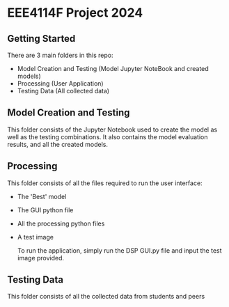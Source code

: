 # EEE4114F Project 2024

## Getting Started
There are 3 main folders in this repo:
* Model Creation and Testing (Model Jupyter NoteBook and created models)
* Processing (User Application)
* Testing Data (All collected data)

## Model Creation and Testing
This folder consists of the Jupyter Notebook used to create the model as well as the testing combinations.
It also contains the model evaluation results, and all the created models. 

## Processing
This folder consists of all the files required to run the user interface:
* The 'Best' model
* The GUI python file
* All the processing python files
* A test image

  To run the application, simply run the DSP GUI.py file and input the test image provided.


## Testing Data
This folder consists of all the collected data from students and peers


